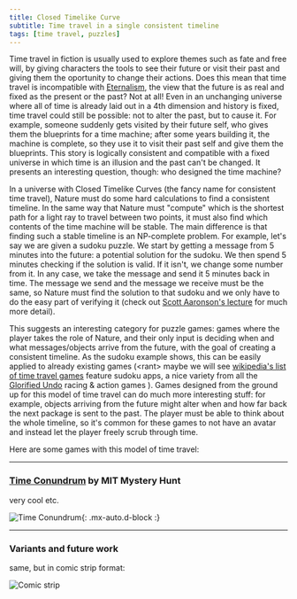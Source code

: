 ```yaml
---
title: Closed Timelike Curve
subtitle: Time travel in a single consistent timeline
tags: [time travel, puzzles]
---
```


Time travel in fiction is usually used to explore themes such as fate and free will, by giving characters the tools to see their future 
or visit their past and giving them the oportunity to change their actions. Does this mean that time travel is incompatible with [Eternalism](https://en.wikipedia.org/wiki/Eternalism_(philosophy_of_time)),
the view that the future is as real and fixed as the present or the past? Not at all! Even in an unchanging universe where all of time is already
laid out in a 4th dimension and history is fixed, time travel could still be possible: not to alter the past, but to cause it. For example, someone
suddenly gets visited by their future self, who gives them the blueprints for a time machine; after some years building it, the machine is complete,
so they use it to visit their past self and give them the blueprints. This story is logically consistent and compatible with a fixed universe in which
time is an illusion and the past can't be changed. It presents an interesting question, though: who designed the time machine?

In a universe with Closed Timelike Curves (the fancy name for consistent time travel),
Nature must do some hard calculations to find a consistent timeline. In the same way that Nature must "compute" which is the shortest path for a light
ray to travel between two points, it must also find which contents of the time machine will be stable. The main difference is that finding such a stable
timeline is an NP-complete problem. For example, let's say we are given a sudoku puzzle. We start by getting a message from 5 minutes into the future:
a potential solution for the sudoku. We then spend 5 minutes checking if the solution is valid. If it isn't, we change some number from it.
In any case, we take the message and send it 5 minutes back in time. The message we send and the message we receive must be the same, so Nature must
find the solution to that sudoku and we only have to do the easy part of verifying it (check out 
[Scott Aaronson's lecture](https://www.scottaaronson.com/democritus/lec19.html) for much more detail).

This suggests an interesting category for puzzle games: games where the player takes the role of Nature, and their only input is deciding when and what
messages/objects arrive from the future, with the goal of creating a consistent timeline. As the sudoku example shows, this can be easily applied to
already existing games (&lt;rant> maybe we will see [wikipedia's list of time travel games](https://en.wikipedia.org/wiki/List_of_games_containing_time_travel)
feature sudoku apps, a nice variety from all the [Glorified Undo](/time-genres/glorified-undo) racing & action games </rant>). Games designed from the
ground up for this model of time travel can do much more interesting stuff: for example, objects arriving from the future might alter when and how far
back the next package is sent to the past. The player must be able to think about the whole timeline, so it's common for these games to not have an
avatar and instead let the player freely scrub through time.

Here are some games with this model of time travel:

-----

### [Time Conundrum](https://puzzles.mit.edu/2013/coinheist.com/get_smart/time_conundrum/) by MIT Mystery Hunt

very cool etc.

![Time Conundrum](){: .mx-auto.d-block :}

-----


### Variants and future work

same, but in comic strip format:

![Comic strip](https://pbs.twimg.com/media/Ddqm4hpV4AEfoQZ?format=jpg&name=900x900)